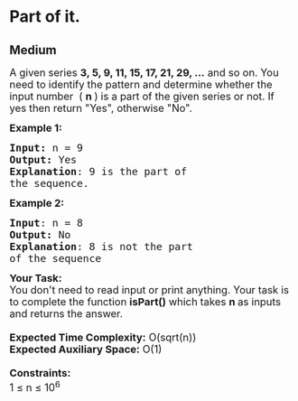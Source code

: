 # Part of it.
## Medium 
<div class="problem-statement">
                <p></p><p><span style="font-size:18px">A given series <strong>3, 5, 9, 11, 15, 17, 21, 29, ...</strong> and so on. You need to identify the pattern and determine whether the input number&nbsp; ( <strong>n&nbsp;</strong>) is a part of the given series or not. If yes then return "Yes", otherwise "No".</span></p>

<p><span style="font-size:18px"><strong>Example 1:</strong></span></p>

<pre><span style="font-size:18px"><strong>Input: </strong>n = 9
<strong>Output:</strong> Yes
<strong>Explanation</strong>: 9 is the part of
the sequence.</span></pre>

<p><span style="font-size:18px"><strong>Example 2:</strong></span></p>

<pre><span style="font-size:18px"><strong>Input</strong>: n = 8
<strong>Output:</strong> No
<strong>Explanation</strong>: 8 is not the part
of the sequence</span></pre>

<p><span style="font-size:18px"><strong>Your Task:&nbsp;&nbsp;</strong><br>
You don't need to read input or print anything. Your task is to complete the function <strong>isPart()</strong>&nbsp;which takes&nbsp;<strong>n&nbsp;</strong>as inputs and returns the answer.<br>
<br>
<strong>Expected Time Complexity:</strong>&nbsp;O(sqrt(n))<br>
<strong>Expected Auxiliary Space:</strong>&nbsp;O(1)<br>
<br>
<strong>Constraints:</strong><br>
1 ≤ n ≤ 10<sup>6</sup></span></p>
 <p></p>
            </div>